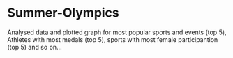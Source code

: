 # Summer-Olympics
Analysed data and plotted graph for most popular sports and events (top 5), Athletes with most medals (top 5), sports with most female participantion (top 5) and so on...
